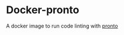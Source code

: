 # Docker-pronto

A docker image to run code linting with [pronto](https://github.com/mmozuras/pronto)
